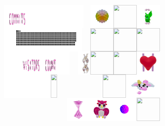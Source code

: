 
<div>
    <div display="inline-block">
        <img align="left"   width="1%"    height="75x"  src="./assets/spacer.png"/>
        <img align="left"   width="15%"   height="75px" src="./assets/commits.svg"/>
        <img align="left"   width="35%"   height="75x"  src="./assets/spacer.png"/>
        <img align="right"  width="75px"  height="75px" src="./assets/grimLeaper.gif"/>
        <img align="right"  width="75px"  height="75px" src="./assets/rattata.gif"/>
        <img align="right"  width="75px"  height="75px" src="./assets/poke.gif"/>
        <img align="right"  width="75px"  height="75px" src="./assets/butterfree.gif"/>
    </div>
    <div display ="inline-block">
        <img align="left"   width="7%"    height="75px" src="./assets/spacer.png"/>
        <img align="left"   width="40%"   height="75px" src= "./assets/contributions.svg"/>
        <img align="left"   width="3%"    height="75px" src="./assets/spacer.png"/>
        <img align="right"  width="75px"  height="75px" src="./assets/purugly.gif"/>
        <img align="right"  width="75px"  height="75px" src="./assets/fidgetToy.gif"/>
        <img align="right"  width="75px"  height="75px" src="./assets/heart.gif"/>
        <img align="right"  width="75px"  height="75px" src="./assets/mandelbrot.gif"/>
    </div>
    <div display="inline-block">
        <img align="left"   width="10%"   height="75px" src="./assets/spacer.png"/>
        <img align="left"   width="15%"   height="75px" src="./assets/visitors.svg"/> 
        <img align="left"   width="10%"   height="75px" src="./assets/count.svg"/> 
        <img align="left"   width="7%"    height="75px" src="./assets/spacer.png"/>
        <img align="right"  width="75px"  height="75px" src="./assets/flowerGarden.gif"/>
        <img align="right"  width="40px"  height="75px" src="./assets/gene.gif"/>
        <img align="right"  width="110px" height="75px" src="./assets/milkers.gif"/>
        <img align="right"  width="75px"  height="75px" src="./assets/growlithe.gif"/>
    </div>
        <div display="inline-block">
        <img align="left"   width="10%"   height="75px" src="./assets/spacer.png"/>
        <img align="center"   width="20%"   height="75px" src="https://profile-counter.glitch.me/mollybeach/count.svg"/>
        <img align="left"   width="20%"   height="75px" src="./assets/spacer.png"/>
        <img align="right"  width="75px"  height="75px" src="./assets/horseSea.gif"/>
        <img align="right"  width="75px"  height="75px" src="./assets/virus.gif"/>
        <img align="right"  width="75px"  height="75px" src="./assets/owl.gif"/>
        <img align="right"  width="75px"  height="75px" src="./assets/zap.gif"/>
    </div>
</div>
